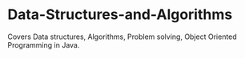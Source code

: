 # Data-Structures-and-Algorithms
  Covers Data structures, Algorithms, Problem solving, Object Oriented Programming in Java.
